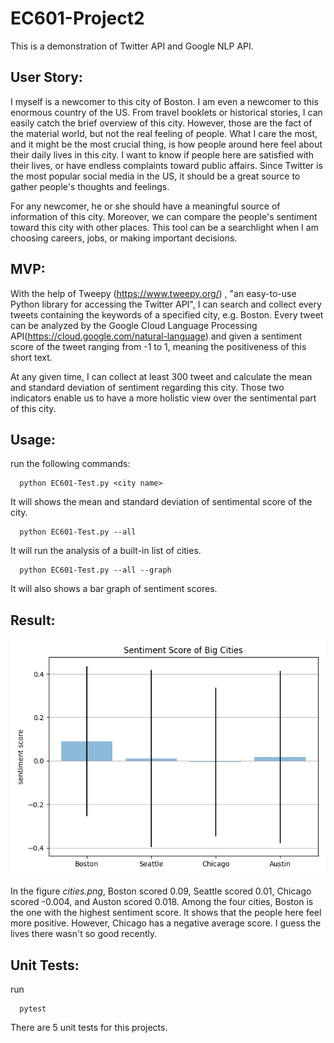 # EC601-Project2
This is a demonstration of Twitter API and Google NLP API. 

## User Story:

I myself is a newcomer to this city of Boston. I am even a newcomer to this enormous country of the US. From travel booklets or historical stories, I can easily catch the brief overview of this city. However, those are the fact of the material world, but not the real feeling of people. What I care the most, and it might be the most crucial thing, is how people around here feel about their daily lives in this city. I want to know if people here are satisfied with their lives, or have endless complaints toward public affairs. Since Twitter is the most popular social media in the US, it should be a great source to gather people's thoughts and feelings. 

For any newcomer, he or she should have a meaningful source of information of this city. Moreover, we can compare the people's sentiment toward this city with other places. This tool can be a searchlight when I am choosing careers, jobs, or making important decisions. 


## MVP:

With the help of Tweepy (https://www.tweepy.org/) , "an easy-to-use Python library for accessing the Twitter API", I can search and collect every tweets containing the keywords of a specified city, e.g. Boston. Every tweet can be analyzed by the Google Cloud Language Processing API(https://cloud.google.com/natural-language) and given a sentiment score of the tweet ranging from -1 to 1, meaning the positiveness of this short text.

At any given time, I can collect at least 300 tweet and calculate the mean and standard deviation of sentiment regarding this city. Those two indicators enable us to have a more holistic view over the sentimental part of this city.

## Usage:


run the following commands:
```
  python EC601-Test.py <city name>
```
  It will shows the mean and standard deviation of sentimental score of the city.
``` 
  python EC601-Test.py --all
```
  It will run the analysis of a built-in list of cities.
```
  python EC601-Test.py --all --graph
```
  It will also shows a bar graph of sentiment scores.
  
## Result:
![cities score](https://github.com/sunarmed/EC601-Project2/blob/main/cities.png)

In the figure *cities.png*, Boston scored 0.09, Seattle scored 0.01, Chicago scored -0.004, and Auston scored 0.018.
  Among the four cities, Boston is the one with the highest sentiment score. It shows that the people here feel more positive. However, Chicago has a negative average score. I guess the lives there wasn't so good recently.  

## Unit Tests:
run 
```
  pytest
```
There are 5 unit tests for this projects.